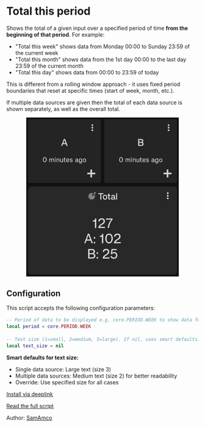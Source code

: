 # Total this period

Shows the total of a given input over a specified period of time **from the beginning of that period**. For example:
- "Total this week" shows data from Monday 00:00 to Sunday 23:59 of the current week
- "Total this month" shows data from the 1st day 00:00 to the last day 23:59 of the current month
- "Total this day" shows data from 00:00 to 23:59 of today

This is different from a rolling window approach - it uses fixed period boundaries that reset at specific times (start of week, month, etc.).

If multiple data sources are given then the total of each data source is shown separately, as well as the overall total.

<div style="text-align: center;">
    <img src="image.jpg" alt="Total this period" style="width: 400px; height: auto;">
</div>

## Configuration

This script accepts the following configuration parameters:

```lua
-- Period of data to be displayed e.g. core.PERIOD.WEEK to show data for this week
local period = core.PERIOD.WEEK

-- Text size (1=small, 2=medium, 3=large). If nil, uses smart defaults.
local text_size = nil
```

**Smart defaults for text size:**
- Single data source: Large text (size 3)
- Multiple data sources: Medium text (size 2) for better readability
- Override: Use specified size for all cases

[Install via deeplink](trackandgraph://lua_inject_url?url=https://raw.githubusercontent.com/SamAmco/track-and-graph/refs/heads/master/docs/docs/lua/community/text/total-this-period/script.lua)

[Read the full script](./script.lua)

Author: [SamAmco](https://github.com/SamAmco)
